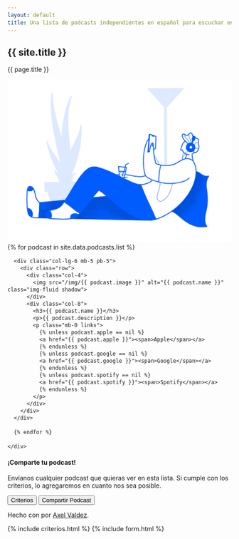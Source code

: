 ```yaml
---
layout: default
title: Una lista de podcasts independientes en español para escuchar en casa durante la contingencia sanitaria.
---
```


<section>
  <div class="container">
    <div class="row align-items-center">
      <div class="col-12 col-lg-7 mb-5 mb-lg-0">
        <h1 class="text-primary display-3 font-weight-bold">{{ site.title }}</h1>
        <p class="font-weight-normal h3">{{ page.title }}</p>
      </div>
      <div class="col-lg-5">
        <img src="/img/header-illustration.png" alt="" class="img-fluid">
      </div>
    </div>
  </div>
</section>

<section class="bg-light-primary">
  <div class="container">
    <div class="row">
      {% for podcast in site.data.podcasts.list %}

      <div class="col-lg-6 mb-5 pb-5">
        <div class="row">
          <div class="col-4">
            <img src="/img/{{ podcast.image }}" alt="{{ podcast.name }}" class="img-fluid shadow">
          </div>
          <div class="col-8">
            <h3>{{ podcast.name }}</h3>
            <p>{{ podcast.description }}</p>
            <p class="mb-0 links">
              {% unless podcast.apple == nil %}
              <a href="{{ podcast.apple }}"><span>Apple</span></a>
              {% endunless %}
              {% unless podcast.google == nil %}
              <a href="{{ podcast.google }}"><span>Google</span></a>
              {% endunless %}
              {% unless podcast.spotify == nil %}
              <a href="{{ podcast.spotify }}"><span>Spotify</span></a>
              {% endunless %}
            </p>
          </div>
        </div>
      </div>

      {% endfor %}

    </div>
  </div>
</section>

<div class="container-fluid bg-primary text-white">
  <section class="py-5">
    <div class="container">
      <div class="row justify-content-center text-center">
        <div class="col-lg-6">
          <h4>¡Comparte tu podcast!</h4>
          <p>Envíanos cualquier podcast que quieras ver en esta lista. Si cumple con los criterios, lo agregaremos en
            cuanto nos sea posible.</p>
          <p>
            <button type="button" class="btn btn-outline-light mr-2" data-toggle="modal" data-target="#criterios">
              Criterios
            </button>
            <button type="button" class="btn btn-light" data-toggle="modal" data-target="#podcastform">
              Compartir Podcast
            </button>
          </p>
        </div>
      </div>
    </div>
  </section>
</div>

<section class="py-5">
  <div class="container">
    <div class="row justify-content-center text-center">
      <div class="col-lg-6">
        <p>Hecho con <i class="fa fa-heart"></i> por <a href="https://axelvaldez.mx/">Axel Valdez</a>.</p>
      </div>
    </div>
  </div>
</section>

{% include criterios.html %}
{% include form.html %}